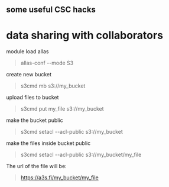 ## some useful CSC hacks

# data sharing with collaborators

module load allas
> allas-conf --mode S3

create new bucket
> s3cmd mb s3://my_bucket

upload files to bucket
> s3cmd put my_file s3://my_bucket

make the bucket public
> s3cmd setacl --acl-public s3://my_bucket

make the files inside bucket public
> s3cmd setacl --acl-public s3://my_bucket/my_file

The url of the file will be: 
> https://a3s.fi/my_bucket/my_file

